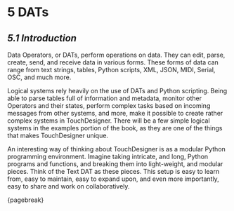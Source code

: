# 5 DATs

## *5.1 Introduction*

Data Operators, or DATs, perform operations on data. They can edit, parse, create, send, and receive data in various forms. These forms of data can range from text strings, tables, Python scripts, XML, JSON, MIDI, Serial, OSC, and much more.

Logical systems rely heavily on the use of DATs and Python scripting. Being able to parse tables full of information and metadata, monitor other Operators and their states, perform complex tasks based on incoming messages from other systems, and more, make it possible to create rather complex systems in TouchDesigner. There will be a few simple logical systems in the examples portion of the book, as they are one of the things that makes TouchDesigner unique.

An interesting way of thinking about TouchDesigner is as a modular Python programming environment. Imagine taking intricate, and long, Python programs and functions, and breaking them into light-weight, and modular pieces. Think of the Text DAT as these pieces. This setup is easy to learn from, easy to maintain, easy to expand upon, and even more importantly, easy to share and work on collaboratively.

{pagebreak}